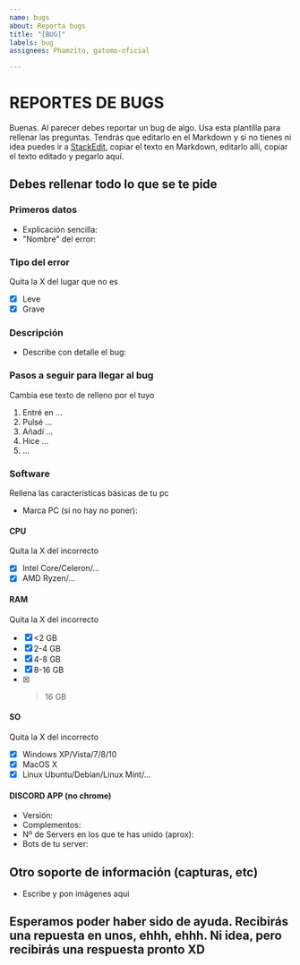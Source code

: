 ```yaml
---
name: bugs
about: Reporta bugs
title: "[BUG]"
labels: bug
assignees: Phamzito, gatomo-oficial

---
```


# REPORTES DE BUGS
Buenas. Al parecer debes reportar un bug de algo. Usa esta plantilla para rellenar las preguntas. Tendrás que editarlo en el Markdown y si no tienes ni idea puedes ir a [StackEdit](https://stackedit.io/), copiar el texto en Markdown, editarlo allí, copiar el texto editado y pegarlo aquí.

## Debes rellenar todo lo que se te pide

 ### Primeros datos
 * Explicación sencilla: 
 * "Nombre" del error: 
 ### Tipo del error
 Quita la X del lugar que no es
 
 * [x] Leve
 * [x] Grave

### Descripción
* Describe con detalle el bug: 

### Pasos a seguir para llegar al bug
Cambia ese texto de relleno por el tuyo

 1. Entré en ...
 2. Pulsé ...
 3. Añadí ...
 4. Hice ...
 5. ...

### Software
Rellena las características básicas de tu pc

 - Marca PC (si no hay no poner): 
#### CPU
Quita la X del incorrecto

 - [x] Intel Core/Celeron/...
 - [x] AMD Ryzen/...

#### RAM
Quita la X del incorrecto

 - [x] <2 GB
 - [x] 2-4 GB
 - [x] 4-8 GB
 - [x] 8-16 GB
 - [x] >16 GB

#### SO
Quita la X del incorrecto

 - [x] Windows XP/Vista/7/8/10
 - [x] MacOS X
 - [x] Linux Ubuntu/Debian/Linux Mint/...

#### DISCORD APP (no chrome)

 - Versión: 
 - Complementos: 
 - Nº de Servers en los que te has unido (aprox): 
 - Bots de tu server: 
 
 ## Otro soporte de información (capturas, etc)
 * Escribe y pon imágenes aqui

## Esperamos poder haber sido de ayuda. Recibirás una repuesta en unos, ehhh, ehhh. Ni idea, pero recibirás una respuesta pronto XD
